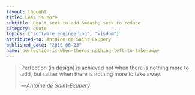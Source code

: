 ```yaml
---
layout: thought
title: Less is More
subtitle: Don't seek to add &mdash; seek to reduce
category: quote
topics: ["software engineering", "wisdom"]
attributed-to: Antoine de Saint-Exupery
published_date: "2016-06-23"
name: perfection-is-when-theres-nothing-left-to-take-away
---
```

> Perfection (in design) is achieved not when there is nothing more to add, but
> rather when there is nothing more to take away.
>
> &mdash;<cite>Antoine de Saint-Exupery</cite>

